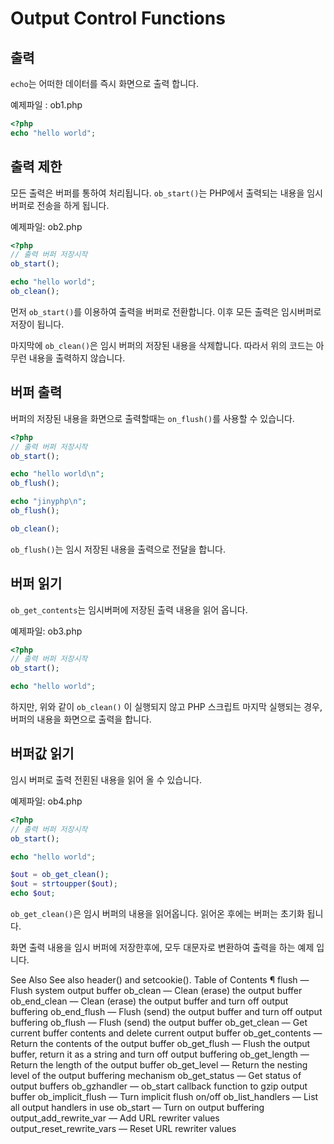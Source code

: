 # Output Control Functions

## 출력
`echo`는 어떠한 데이터를 즉시 화면으로 출력 합니다.

예제파일 : ob1.php
```php
<?php
echo "hello world";
```

## 출력 제한
모든 출력은 버퍼를 통하여 처리됩니다. `ob_start()`는 PHP에서 출력되는 내용을 임시버퍼로 전송을 하게 됩니다.

예제파일: ob2.php
```php
<?php
// 출력 버퍼 저장시작
ob_start();

echo "hello world";
ob_clean();
```

먼저 `ob_start()`를 이용하여 출력을 버퍼로 전환합니다.
이후 모든 출력은 임시버퍼로 저장이 됩니다.

마지막에 `ob_clean()`은 임시 버퍼의 저장된 내용을 삭제합니다. 따라서 위의 코드는 아무런 내용을 출력하지 않습니다.


## 버퍼 출력
버퍼의 저장된 내용을 화면으로 출력할때는 `on_flush()`를 사용할 수 있습니다.

```php
<?php
// 출력 버퍼 저장시작
ob_start();

echo "hello world\n";
ob_flush();

echo "jinyphp\n";
ob_flush();

ob_clean();
```

`ob_flush()`는 임시 저장된 내용을 출력으로 전달을 합니다.


## 버퍼 읽기

`ob_get_contents`는 임시버퍼에 저장된 출력 내용을 읽어 옵니다.




예제파일: ob3.php
```php
<?php
// 출력 버퍼 저장시작
ob_start();

echo "hello world";
```

하지만, 위와 같이 `ob_clean()` 이 실행되지 않고 PHP 스크립트 마지막 실행되는 경우, 버퍼의 내용을 화면으로 출력을 합니다.

## 버퍼값 읽기
임시 버퍼로 출력 전횐된 내용을 읽어 올 수 있습니다.

예제파일: ob4.php
```php
<?php
// 출력 버퍼 저장시작
ob_start();

echo "hello world";

$out = ob_get_clean();
$out = strtoupper($out);
echo $out;
```

`ob_get_clean()`은 임시 버퍼의 내용을 읽어옵니다. 읽어온 후에는 버퍼는 초기화 됩니다.

화면 출력 내용을 임시 버퍼에 저장한후에, 모두 대문자로 변환하여 출력을 하는 예제 입니다.





See Also
See also header() and setcookie(). 
Table of Contents ¶
flush — Flush system output buffer
ob_clean — Clean (erase) the output buffer
ob_end_clean — Clean (erase) the output buffer and turn off output buffering
ob_end_flush — Flush (send) the output buffer and turn off output buffering
ob_flush — Flush (send) the output buffer
ob_get_clean — Get current buffer contents and delete current output buffer
ob_get_contents — Return the contents of the output buffer
ob_get_flush — Flush the output buffer, return it as a string and turn off output buffering
ob_get_length — Return the length of the output buffer
ob_get_level — Return the nesting level of the output buffering mechanism
ob_get_status — Get status of output buffers
ob_gzhandler — ob_start callback function to gzip output buffer
ob_implicit_flush — Turn implicit flush on/off
ob_list_handlers — List all output handlers in use
ob_start — Turn on output buffering
output_add_rewrite_var — Add URL rewriter values
output_reset_rewrite_vars — Reset URL rewriter values